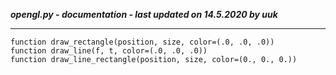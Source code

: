 ***opengl.py - documentation - last updated on 14.5.2020 by uuk***
___
    function draw_rectangle(position, size, color=(.0, .0, .0))
    function draw_line(f, t, color=(.0, .0, .0))
    function draw_line_rectangle(position, size, color=(0., 0., 0.))